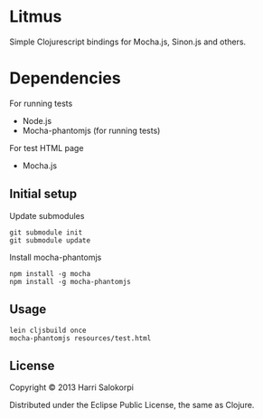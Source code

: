 # Litmus

Simple Clojurescript bindings for Mocha.js, Sinon.js and others.

# Dependencies

For running tests

* Node.js
* Mocha-phantomjs (for running tests)

For test HTML page

* Mocha.js

## Initial setup

Update submodules

    git submodule init
    git submodule update

Install mocha-phantomjs

    npm install -g mocha
    npm install -g mocha-phantomjs

## Usage

    lein cljsbuild once
    mocha-phantomjs resources/test.html

## License

Copyright © 2013 Harri Salokorpi

Distributed under the Eclipse Public License, the same as Clojure.
